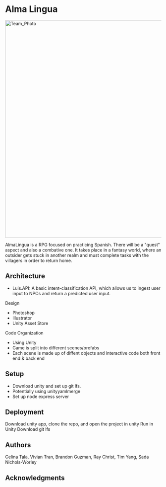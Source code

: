 # Alma Lingua

<img src="https://github.co/dartmouth-cs98/21f-lingo-defense/blob/main/Images/Team_Photo.png" alt="Team_Photo" width="700"/>

AlmaLingua is a RPG focused on practicing Spanish. There will be a "quest" aspect and also a combative one. It takes place in a fantasy world, where an outsider gets stuck in another realm and must complete tasks with the villagers in order to return home. 

## Architecture
* Luis.API: A basic intent-classification API, which allows us to ingest user input to NPCs and return a predicted user input.

Design
* Photoshop 
* Illustrator 
* Unity Asset Store 

Code Organization
* Using Unity 
* Game is split into different scenes/prefabs 
* Each scene is made up of diffent objects and interactive code both front end & back end 


## Setup

* Download unity and set up git lfs. 
* Potentially using unityyamlmerge 
* Set up node express server

## Deployment

Download unity app, clone the repo, and open the project in unity
Run in Unity 
Download git lfs 

## Authors

Celina Tala, Vivian Tran, Brandon Guzman, Ray Christ, Tim Yang, Sada Nichols-Worley

## Acknowledgments
